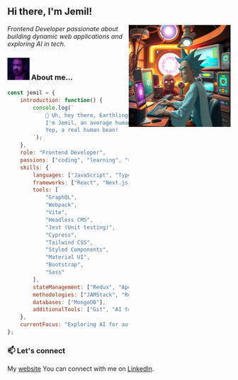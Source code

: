 <h2>Hi there, I'm Jemil!</h2>
<img align='right' src="https://github.com/jemil-c-137/jemil-c-137/blob/master/photo_2024-10-16_21-24-25.jpg?raw=true" width="230">  <!-- Replace with your image URL -->
<p><em>Frontend Developer passionate about building dynamic web applications and exploring AI in tech.</em></p>

### <img src="https://github.com/jemil-c-137/jemil-c-137/blob/master/Ryan.gif?raw=true" width="50"> About me...

```javascript
const jemil = {
    introduction: function() {
        console.log(`
            🤖 Uh, hey there, Earthlings! 
            I'm Jemil, an average human person from planet Earth, dimension C-137. 
            Yep, a real human bean!
        `);
    },
    role: "Frontend Developer",
    passions: ["coding", "learning", "using AI in development"],
    skills: {
        languages: ["JavaScript", "TypeScript", "HTML", "CSS/SCSS"],
        frameworks: ["React", "Next.js", "Vue", "Gatsby"],
        tools: [
            "GraphQL", 
            "Webpack", 
            "Vite", 
            "Headless CMS", 
            "Jest (Unit testing)", 
            "Cypress", 
            "Tailwind CSS", 
            "Styled Components", 
            "Material UI", 
            "Bootstrap", 
            "Sass"
        ],
        stateManagement: ["Redux", "Apollo"],
        methodologies: ["JAMStack", "Responsive Design"],
        databases: ["MongoDB"],
        additionalTools: ["Git", "AI tools", "Figma"]
    },
    currentFocus: "Exploring AI for automating frontend workflows",
};
```

### 📫 Let's connect
My [website](https://jemil-sage.vercel.app/)
You can connect with me on [LinkedIn](https://www.linkedin.com/in/jemil-suleimanov-559852116/).
